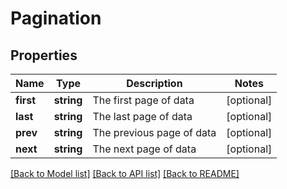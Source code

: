 # Pagination

## Properties
Name | Type | Description | Notes
------------ | ------------- | ------------- | -------------
**first** | **string** | The first page of data | [optional] 
**last** | **string** | The last page of data | [optional] 
**prev** | **string** | The previous page of data | [optional] 
**next** | **string** | The next page of data | [optional] 

[[Back to Model list]](../../README.md#documentation-for-models) [[Back to API list]](../../README.md#documentation-for-api-endpoints) [[Back to README]](../../README.md)

